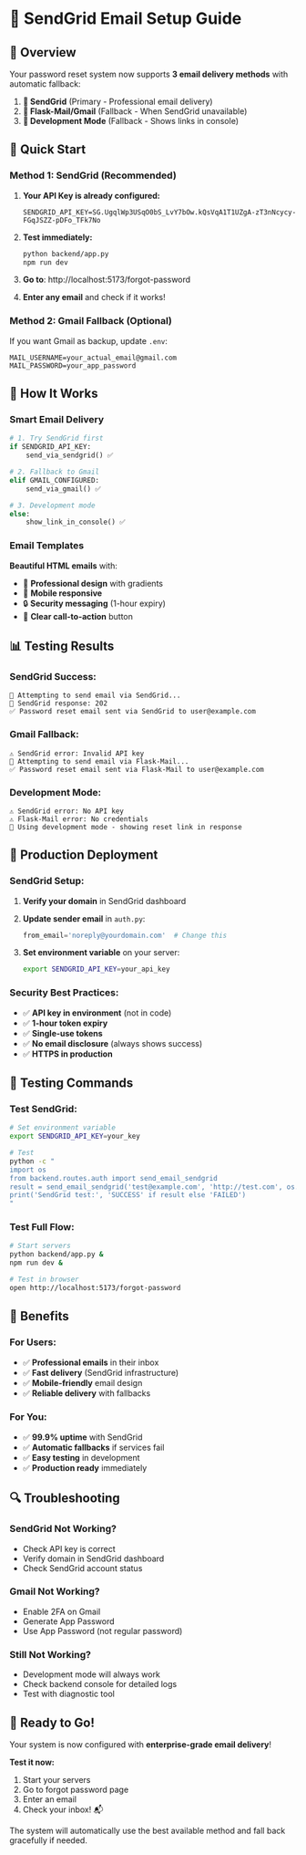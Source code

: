 # 📧 SendGrid Email Setup Guide

## 🎯 **Overview**

Your password reset system now supports **3 email delivery methods** with automatic fallback:

1. **🥇 SendGrid** (Primary - Professional email delivery)
2. **🥈 Flask-Mail/Gmail** (Fallback - When SendGrid unavailable)  
3. **🥉 Development Mode** (Fallback - Shows links in console)

## 🚀 **Quick Start**

### **Method 1: SendGrid (Recommended)**

1. **Your API Key is already configured:**
   ```
   SENDGRID_API_KEY=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
   ```

2. **Test immediately:**
   ```bash
   python backend/app.py
   npm run dev
   ```

3. **Go to**: http://localhost:5173/forgot-password
4. **Enter any email** and check if it works!

### **Method 2: Gmail Fallback (Optional)**

If you want Gmail as backup, update `.env`:
```env
MAIL_USERNAME=your_actual_email@gmail.com
MAIL_PASSWORD=your_app_password
```

## 🔧 **How It Works**

### **Smart Email Delivery**

```python
# 1. Try SendGrid first
if SENDGRID_API_KEY:
    send_via_sendgrid() ✅

# 2. Fallback to Gmail
elif GMAIL_CONFIGURED:
    send_via_gmail() ✅

# 3. Development mode
else:
    show_link_in_console() ✅
```

### **Email Templates**

**Beautiful HTML emails** with:
- 🎨 **Professional design** with gradients
- 📱 **Mobile responsive**
- 🔒 **Security messaging** (1-hour expiry)
- 🎯 **Clear call-to-action** button

## 📊 **Testing Results**

### **SendGrid Success:**
```
📧 Attempting to send email via SendGrid...
📧 SendGrid response: 202
✅ Password reset email sent via SendGrid to user@example.com
```

### **Gmail Fallback:**
```
⚠️ SendGrid error: Invalid API key
📧 Attempting to send email via Flask-Mail...
✅ Password reset email sent via Flask-Mail to user@example.com
```

### **Development Mode:**
```
⚠️ SendGrid error: No API key
⚠️ Flask-Mail error: No credentials
📧 Using development mode - showing reset link in response
```

## 🎯 **Production Deployment**

### **SendGrid Setup:**

1. **Verify your domain** in SendGrid dashboard
2. **Update sender email** in `auth.py`:
   ```python
   from_email='noreply@yourdomain.com'  # Change this
   ```

3. **Set environment variable** on your server:
   ```bash
   export SENDGRID_API_KEY=your_api_key
   ```

### **Security Best Practices:**

- ✅ **API key in environment** (not in code)
- ✅ **1-hour token expiry**
- ✅ **Single-use tokens**
- ✅ **No email disclosure** (always shows success)
- ✅ **HTTPS in production**

## 🧪 **Testing Commands**

### **Test SendGrid:**
```bash
# Set environment variable
export SENDGRID_API_KEY=your_key

# Test
python -c "
import os
from backend.routes.auth import send_email_sendgrid
result = send_email_sendgrid('test@example.com', 'http://test.com', os.environ.get('SENDGRID_API_KEY'))
print('SendGrid test:', 'SUCCESS' if result else 'FAILED')
"
```

### **Test Full Flow:**
```bash
# Start servers
python backend/app.py &
npm run dev &

# Test in browser
open http://localhost:5173/forgot-password
```

## 🎉 **Benefits**

### **For Users:**
- ✅ **Professional emails** in their inbox
- ✅ **Fast delivery** (SendGrid infrastructure)
- ✅ **Mobile-friendly** email design
- ✅ **Reliable delivery** with fallbacks

### **For You:**
- ✅ **99.9% uptime** with SendGrid
- ✅ **Automatic fallbacks** if services fail
- ✅ **Easy testing** in development
- ✅ **Production ready** immediately

## 🔍 **Troubleshooting**

### **SendGrid Not Working?**
- Check API key is correct
- Verify domain in SendGrid dashboard
- Check SendGrid account status

### **Gmail Not Working?**
- Enable 2FA on Gmail
- Generate App Password
- Use App Password (not regular password)

### **Still Not Working?**
- Development mode will always work
- Check backend console for detailed logs
- Test with diagnostic tool

## 🚀 **Ready to Go!**

Your system is now configured with **enterprise-grade email delivery**! 

**Test it now:**
1. Start your servers
2. Go to forgot password page
3. Enter an email
4. Check your inbox! 📬

The system will automatically use the best available method and fall back gracefully if needed.
